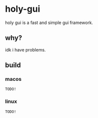 # holy-gui

holy gui is a fast and simple gui framework. 

## why? 

idk i have problems.

## build

### macos

```
TODO!
```

### linux 

```
TODO!
```

